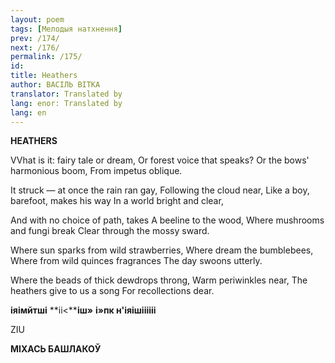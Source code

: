 ```yaml
---
layout: poem
tags: [Мелодыя натхнення]
prev: /174/
next: /176/
permalink: /175/
id: 
title: Heathers
author: ВАСІЛЬ ВІТКА
translator: Translated by 
lang: enor: Translated by 
lang: en
---
```



 
**HEATHERS**

VVhat is it: fairy tale or dream, Or forest voice that speaks? Or  the bows' harmonious boom, From impetus oblique.

It struck — at once the rain ran gay, Following the cloud near, Like a boy, barefoot, makes his way In a world bright and clear,

And with no choice of path, takes A beeline to the wood, Where mushrooms and fungi break Clear through the mossy sward.

Where sun sparks from wild strawberries, Where dream the bumblebees, Where from wild quinces fragrances The day swoons utterly.

Where the beads of thick dewdrops throng, Warm periwinkles near, The heathers give to us a song For recollections dear.

**іяімйтші** **іі<****іш»** **і»пк н'іяішіііііі**

ZIU

**МІХАСЬ БАШЛАКОЎ**
